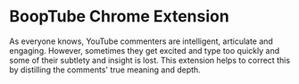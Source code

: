 # BoopTube Chrome Extension

As everyone knows, YouTube commenters are intelligent, articulate and engaging.  However, sometimes they get excited and type too quickly and some of their subtlety and insight is lost.  This extension helps to correct this by distilling the comments' true meaning and depth.